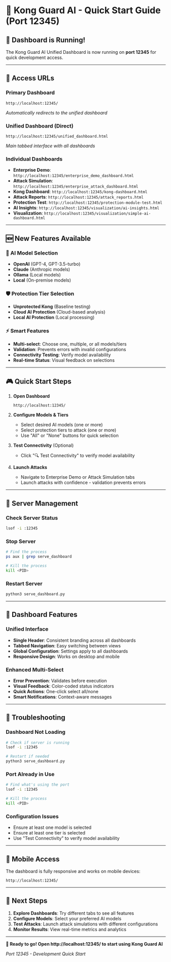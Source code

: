 # 🚀 Kong Guard AI - Quick Start Guide (Port 12345)

## 🎯 **Dashboard is Running!**

The Kong Guard AI Unified Dashboard is now running on **port 12345** for quick development access.

---

## 📍 **Access URLs**

### **Primary Dashboard**
```
http://localhost:12345/
```
*Automatically redirects to the unified dashboard*

### **Unified Dashboard (Direct)**
```
http://localhost:12345/unified_dashboard.html
```
*Main tabbed interface with all dashboards*

### **Individual Dashboards**
- **Enterprise Demo**: `http://localhost:12345/enterprise_demo_dashboard.html`
- **Attack Simulation**: `http://localhost:12345/enterprise_attack_dashboard.html`
- **Kong Dashboard**: `http://localhost:12345/kong-dashboard.html`
- **Attack Reports**: `http://localhost:12345/attack_reports.html`
- **Protection Test**: `http://localhost:12345/protection-module-test.html`
- **AI Insights**: `http://localhost:12345/visualization/ai-insights.html`
- **Visualization**: `http://localhost:12345/visualization/simple-ai-dashboard.html`

---

## 🆕 **New Features Available**

### **🤖 AI Model Selection**
- **OpenAI** (GPT-4, GPT-3.5-turbo)
- **Claude** (Anthropic models)
- **Ollama** (Local models)
- **Local** (On-premise models)

### **🛡️ Protection Tier Selection**
- **Unprotected Kong** (Baseline testing)
- **Cloud AI Protection** (Cloud-based analysis)
- **Local AI Protection** (Local processing)

### **⚡ Smart Features**
- **Multi-select**: Choose one, multiple, or all models/tiers
- **Validation**: Prevents errors with invalid configurations
- **Connectivity Testing**: Verify model availability
- **Real-time Status**: Visual feedback on selections

---

## 🎮 **Quick Start Steps**

1. **Open Dashboard**
   ```
   http://localhost:12345/
   ```

2. **Configure Models & Tiers**
   - Select desired AI models (one or more)
   - Select protection tiers to attack (one or more)
   - Use "All" or "None" buttons for quick selection

3. **Test Connectivity** (Optional)
   - Click "🔍 Test Connectivity" to verify model availability

4. **Launch Attacks**
   - Navigate to Enterprise Demo or Attack Simulation tabs
   - Launch attacks with confidence - validation prevents errors

---

## 🔧 **Server Management**

### **Check Server Status**
```bash
lsof -i :12345
```

### **Stop Server**
```bash
# Find the process
ps aux | grep serve_dashboard

# Kill the process
kill <PID>
```

### **Restart Server**
```bash
python3 serve_dashboard.py
```

---

## 🎨 **Dashboard Features**

### **Unified Interface**
- **Single Header**: Consistent branding across all dashboards
- **Tabbed Navigation**: Easy switching between views
- **Global Configuration**: Settings apply to all dashboards
- **Responsive Design**: Works on desktop and mobile

### **Enhanced Multi-Select**
- **Error Prevention**: Validates before execution
- **Visual Feedback**: Color-coded status indicators
- **Quick Actions**: One-click select all/none
- **Smart Notifications**: Context-aware messages

---

## 🚨 **Troubleshooting**

### **Dashboard Not Loading**
```bash
# Check if server is running
lsof -i :12345

# Restart if needed
python3 serve_dashboard.py
```

### **Port Already in Use**
```bash
# Find what's using the port
lsof -i :12345

# Kill the process
kill <PID>
```

### **Configuration Issues**
- Ensure at least one model is selected
- Ensure at least one tier is selected
- Use "Test Connectivity" to verify model availability

---

## 📱 **Mobile Access**

The dashboard is fully responsive and works on mobile devices:
```
http://localhost:12345/
```

---

## 🎯 **Next Steps**

1. **Explore Dashboards**: Try different tabs to see all features
2. **Configure Models**: Select your preferred AI models
3. **Test Attacks**: Launch attack simulations with different configurations
4. **Monitor Results**: View real-time metrics and analytics

---

**🎉 Ready to go! Open http://localhost:12345/ to start using Kong Guard AI**

*Port 12345 - Development Quick Start*
